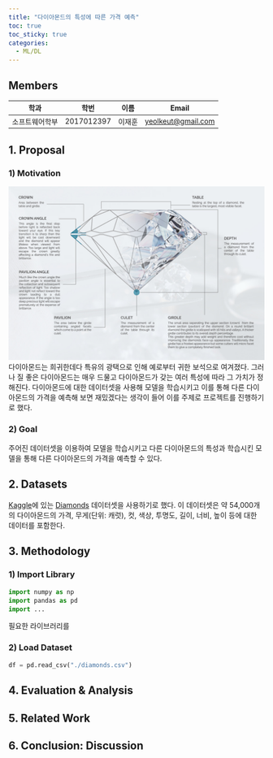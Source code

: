```yaml
---
title: "다이아몬드의 특성에 따른 가격 예측"
toc: true
toc_sticky: true
categories:
  - ML/DL
---
```


## Members

|학과       |학번       |이름  |Email             |
|----------|----------|----|-------------------|
|소프트웨어학부|2017012397|이재훈|yeolkeut@gmail.com|

## 1. Proposal
### 1) Motivation
![diamond](../assets/images/diamond.jpg)
다이아몬드는 희귀한데다 특유의 광택으로 인해 예로부터 귀한 보석으로 여겨졌다. 그러나 질 좋은 다이아몬드는 매우 드물고 다이아몬드가 갖는 여러 특성에 따라 그 가치가 정해진다. 다이아몬드에 대한 데이터셋을 사용해 모델을 학습시키고 이를 통해 다른 다이아몬드의 가격을 예측해 보면 재밌겠다는 생각이 들어 이를 주제로 프로젝트를 진행하기로 했다.
### 2) Goal
주어진 데이터셋을 이용하여 모델을 학습시키고 다른 다이아몬드의 특성과 학습시킨 모델을 통해 다른 다이아몬드의 가격을 예측할 수 있다.

## 2. Datasets
[Kaggle](https://www.kaggle.com)에 있는 [Diamonds](https://www.kaggle.com/shivam2503/diamonds) 데이터셋을 사용하기로 했다. 이 데이터셋은 약 54,000개의 다이아몬드의 가격, 무게(단위: 캐럿), 컷, 색상, 투명도, 길이, 너비, 높이 등에 대한 데이터를 포함한다.

## 3. Methodology
### 1) Import Library
```python
import numpy as np
import pandas as pd
import ...
```
필요한 라이브러리를 

### 2) Load Dataset
```python
df = pd.read_csv("./diamonds.csv")
```

## 4. Evaluation & Analysis

## 5. Related Work

## 6. Conclusion: Discussion
